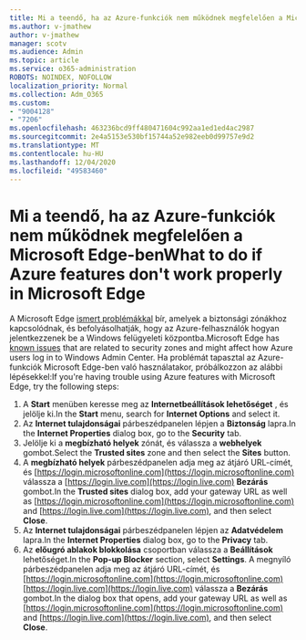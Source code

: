 ```yaml
---
title: Mi a teendő, ha az Azure-funkciók nem működnek megfelelően a Microsoft Edge-ben
ms.author: v-jmathew
author: v-jmathew
manager: scotv
ms.audience: Admin
ms.topic: article
ms.service: o365-administration
ROBOTS: NOINDEX, NOFOLLOW
localization_priority: Normal
ms.collection: Adm_O365
ms.custom:
- "9004128"
- "7206"
ms.openlocfilehash: 463236bcd9ff480471604c992aa1ed1ed4ac2987
ms.sourcegitcommit: 2e4a5153e530bf15744a52e982eeb0d99757e9d2
ms.translationtype: MT
ms.contentlocale: hu-HU
ms.lasthandoff: 12/04/2020
ms.locfileid: "49583460"
---
```

# <a name="what-to-do-if-azure-features-dont-work-properly-in-microsoft-edge"></a><span data-ttu-id="47c17-102">Mi a teendő, ha az Azure-funkciók nem működnek megfelelően a Microsoft Edge-ben</span><span class="sxs-lookup"><span data-stu-id="47c17-102">What to do if Azure features don't work properly in Microsoft Edge</span></span>

<span data-ttu-id="47c17-103">A Microsoft Edge [ismert problémákkal](https://go.microsoft.com/fwlink/?linkid=2140608) bír, amelyek a biztonsági zónákhoz kapcsolódnak, és befolyásolhatják, hogy az Azure-felhasználók hogyan jelentkezzenek be a Windows felügyeleti központba.</span><span class="sxs-lookup"><span data-stu-id="47c17-103">Microsoft Edge has [known issues](https://go.microsoft.com/fwlink/?linkid=2140608) that are related to security zones and might affect how Azure users log in to Windows Admin Center.</span></span> <span data-ttu-id="47c17-104">Ha problémát tapasztal az Azure-funkciók Microsoft Edge-ben való használatakor, próbálkozzon az alábbi lépésekkel:</span><span class="sxs-lookup"><span data-stu-id="47c17-104">If you're having trouble using Azure features with Microsoft Edge, try the following steps:</span></span>

1. <span data-ttu-id="47c17-105">A **Start** menüben keresse meg az **Internetbeállítások lehetőséget** , és jelölje ki.</span><span class="sxs-lookup"><span data-stu-id="47c17-105">In the **Start** menu, search for **Internet Options** and select it.</span></span>
2. <span data-ttu-id="47c17-106">Az **Internet tulajdonságai** párbeszédpanelen lépjen a **Biztonság** lapra.</span><span class="sxs-lookup"><span data-stu-id="47c17-106">In the **Internet Properties** dialog box, go to the **Security** tab.</span></span>
3. <span data-ttu-id="47c17-107">Jelölje ki a **megbízható helyek** zónát, és válassza a **webhelyek** gombot.</span><span class="sxs-lookup"><span data-stu-id="47c17-107">Select the **Trusted sites** zone and then select the **Sites** button.</span></span>
4. <span data-ttu-id="47c17-108">A **megbízható helyek** párbeszédpanelen adja meg az átjáró URL-címét, és [https://login.microsoftonline.com](https://login.microsoftonline.com) válassza a [https://login.live.com](https://login.live.com) **Bezárás** gombot.</span><span class="sxs-lookup"><span data-stu-id="47c17-108">In the **Trusted sites** dialog box, add your gateway URL as well as [https://login.microsoftonline.com](https://login.microsoftonline.com) and [https://login.live.com](https://login.live.com), and then select **Close**.</span></span>
5. <span data-ttu-id="47c17-109">Az **Internet tulajdonságai** párbeszédpanelen lépjen az **Adatvédelem** lapra.</span><span class="sxs-lookup"><span data-stu-id="47c17-109">In the **Internet Properties** dialog box, go to the **Privacy** tab.</span></span>
6. <span data-ttu-id="47c17-110">Az **előugró ablakok blokkolása** csoportban válassza a **Beállítások** lehetőséget.</span><span class="sxs-lookup"><span data-stu-id="47c17-110">In the **Pop-up Blocker** section, select **Settings**.</span></span> <span data-ttu-id="47c17-111">A megnyíló párbeszédpanelen adja meg az átjáró URL-címét, és [https://login.microsoftonline.com](https://login.microsoftonline.com) [https://login.live.com](https://login.live.com) válassza a **Bezárás** gombot.</span><span class="sxs-lookup"><span data-stu-id="47c17-111">In the dialog box that opens, add your gateway URL as well as [https://login.microsoftonline.com](https://login.microsoftonline.com) and [https://login.live.com](https://login.live.com), and then select **Close**.</span></span>
